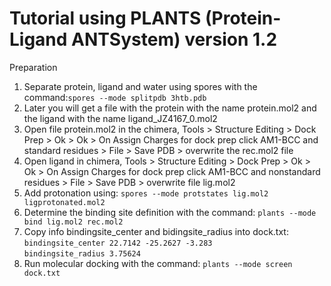 # Tutorial using PLANTS (Protein-Ligand ANTSystem) version 1.2
Preparation
1. Separate protein, ligand and water using spores with the command:`spores --mode splitpdb 3htb.pdb`
2. Later you will get a file with the protein with the name protein.mol2 and the ligand with the name ligand_JZ4167_0.mol2
3. Open file protein.mol2 in the chimera, Tools > Structure Editing > Dock Prep > Ok > Ok > On Assign Charges for dock prep click AM1-BCC and standard residues > File > Save PDB > overwrite the rec.mol2 file
4. Open ligand in chimera, Tools > Structure Editing > Dock Prep > Ok > Ok > On Assign Charges for dock prep click AM1-BCC and nonstandard residues > File > Save PDB > overwrite file lig.mol2
5. Add protonation using: `spores --mode protstates lig.mol2 ligprotonated.mol2`
4. Determine the binding site definition with the command: `plants --mode bind lig.mol2 rec.mol2`
5. Copy info bindingsite_center and bidingsite_radius into dock.txt:
<br> `bindingsite_center 22.7142 -25.2627 -3.283` <br> `bindingsite_radius 3.75624`
6. Run molecular docking with the command:
`plants --mode screen dock.txt`


